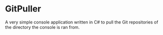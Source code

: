 GitPuller
=========

A very simple console application written in C# to pull the Git repositories of the directory the console is ran from.
